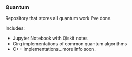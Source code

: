 ### Quantum

Repository that stores all quantum work I've done.

Includes:
  - Jupyter Notebook with Qiskit notes
  - Cirq implementations of common quantum algorithms
  - C++ implementations...more info soon.
